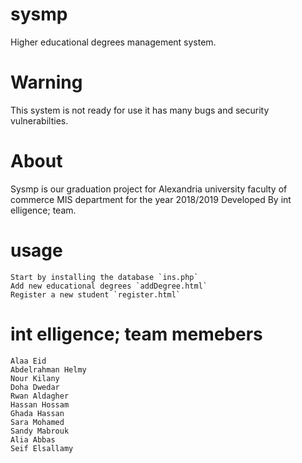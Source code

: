 # sysmp
Higher educational degrees management system.

# Warning
This system is not ready for use it has many bugs and security vulnerabilties.

# About
Sysmp is our graduation project for Alexandria university faculty of commerce MIS department for the year 2018/2019
Developed By int elligence; team.

# usage
```
Start by installing the database `ins.php`
Add new educational degrees `addDegree.html`
Register a new student `register.html`
```

# int elligence; team memebers
```
Alaa Eid
Abdelrahman Helmy
Nour Kilany
Doha Dwedar
Rwan Aldagher
Hassan Hossam
Ghada Hassan
Sara Mohamed
Sandy Mabrouk
Alia Abbas
Seif Elsallamy
```

